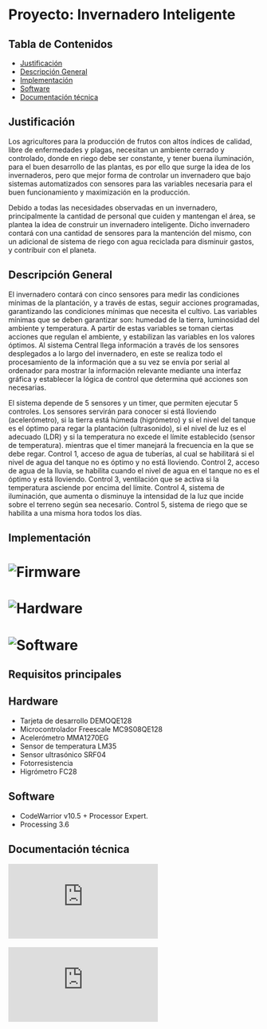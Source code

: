 # Proyecto: Invernadero Inteligente


## Tabla de Contenidos
- [Justificación](#justificación)
- [Descripción General](#descripción-general)
- [Implementación](#implementación)
- [Software](#software)
- [Documentación técnica](#documentación)


## Justificación

Los agricultores para la producción de frutos con altos índices de calidad, libre de enfermedades y plagas, necesitan un ambiente cerrado y controlado, donde en riego debe ser constante, y tener buena iluminación, para el buen desarrollo de las plantas, es por ello que surge la idea de los invernaderos, pero que mejor forma de controlar un invernadero que bajo sistemas automatizados con sensores para las variables necesaria para el buen funcionamiento y maximización en la producción.

Debido a todas las necesidades observadas en un invernadero, principalmente la cantidad de personal que cuiden y mantengan el área, se plantea la idea de construir un invernadero inteligente. Dicho invernadero contará con una cantidad de sensores para la mantención del mismo, con un adicional de sistema de riego con agua reciclada para disminuir gastos, y contribuir con el planeta.


## Descripción General

El invernadero contará con cinco sensores para medir las condiciones mínimas de la plantación, y a través de estas, seguir acciones programadas, garantizando las condiciones mínimas que necesita el cultivo. Las variables mínimas que se deben garantizar son: humedad de la tierra, luminosidad del ambiente y temperatura. A partir de estas variables se toman ciertas acciones que regulan el ambiente, y estabilizan las variables en los valores óptimos. Al sistema Central llega información a través de los sensores desplegados a lo largo del invernadero, en este se realiza todo el procesamiento de la información que a su vez se envía por serial al ordenador para mostrar la información relevante mediante una interfaz gráfica y establecer la lógica de control que determina qué acciones son necesarias.

El sistema depende de 5 sensores y un timer, que permiten ejecutar 5 controles. Los sensores servirán para conocer si está lloviendo (acelerómetro), si la tierra está húmeda (higrómetro) y si el nivel del tanque es el óptimo para regar la plantación (ultrasonido), si el nivel de luz es el adecuado (LDR) y si la temperatura no excede el límite establecido (sensor de temperatura).  mientras que el timer manejará la frecuencia en la que se debe regar. Control 1, acceso de agua de tuberías, al cual se habilitará si el nivel de agua del tanque no es óptimo y no está lloviendo. Control 2, acceso de agua de la lluvia, se habilita cuando el nivel de agua en el tanque no es el óptimo y está lloviendo. Control 3, ventilación que se activa si la temperatura asciende por encima del límite. Control 4, sistema de iluminación, que aumenta o disminuye la intensidad de la luz que incide sobre el terreno según sea necesario. Control 5, sistema de riego que se habilita a una misma hora todos los días. 


## Implementación

# ![Firmware](https://github.com/geraldinebc/greenhouse_project/tree/master/Firmware)

# ![Hardware](https://github.com/geraldinebc/greenhouse_project/tree/master/Hardware)

# ![Software](https://github.com/geraldinebc/greenhouse_project/tree/master/Software)


## Requisitos principales

## Hardware
- Tarjeta de desarrollo DEMOQE128
- Microcontrolador Freescale MC9S08QE128
- Acelerómetro MMA1270EG
- Sensor de temperatura LM35
- Sensor ultrasónico SRF04
- Fotorresistencia
- Higrómetro FC28

## Software
- CodeWarrior v10.5 + Processor Expert.
- Processing 3.6 

## Documentación técnica

![Manual de usuario DEMOQE128](https://github.com/geraldinebc/greenhouse_project/blob/master/Documentacion/DEMOQE_User_Manual.pdf)

![Manual de usuario Processor Expert]( https://github.com/geraldinebc/greenhouse_project/blob/master/Documentacion/Processor_Expert_User_Manual.PDF)
